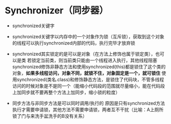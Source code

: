 # Synchronizer（同步器）

* synchronized关键字
* synchronized关键字以内存中的一个对象作为锁（互斥锁），获取到这个对象的线程可以执行synchronized内部的代码，执行完毕才放弃锁

* synchronized其实锁定的是可以是对象（在方法上修饰也属于锁定类），也可以是类
若锁定当前类，则当前类只能由一个线程进入执行，其他线程阻塞
synchronized修饰非静态方法和使用synchronized(this)都是锁住了这个类的对象，**如果多线程访问，对象不同，就锁不住，对象固定是一个，就可锁住**
使用synchronized(类名.class)和修饰静态方法，是锁住了代码块，不管多线程访问的时候对象是不是同一个（能缩小代码段的范围就尽量缩小，能在代码段上加同步就不要再整个方法上加同步，缩小锁的粒度）


* 同步方法与非同步方法是可以同时调用/执行的
原因是只有synchronized方法执行才需要申请锁，其他方法不需要申请锁，两者互不干扰（比喻：A上厕所锁了门与来洗手盆洗手的B没有关系）